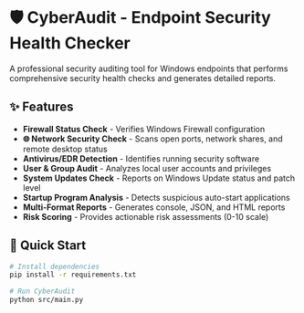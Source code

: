 # 🛡️ CyberAudit - Endpoint Security Health Checker

A professional security auditing tool for Windows endpoints that performs comprehensive security health checks and generates detailed reports.

## ✨ Features

- **Firewall Status Check** - Verifies Windows Firewall configuration
- **🌐 Network Security Check** - Scans open ports, network shares, and remote desktop status
- **Antivirus/EDR Detection** - Identifies running security software  
- **User & Group Audit** - Analyzes local user accounts and privileges
- **System Updates Check** - Reports on Windows Update status and patch level
- **Startup Program Analysis** - Detects suspicious auto-start applications
- **Multi-Format Reports** - Generates console, JSON, and HTML reports
- **Risk Scoring** - Provides actionable risk assessments (0-10 scale)

## 🚀 Quick Start

```bash
# Install dependencies
pip install -r requirements.txt

# Run CyberAudit
python src/main.py